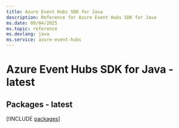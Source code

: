```yaml
---
title: Azure Event Hubs SDK for Java
description: Reference for Azure Event Hubs SDK for Java
ms.date: 09/04/2025
ms.topic: reference
ms.devlang: java
ms.service: azure-event-hubs
---
```

# Azure Event Hubs SDK for Java - latest
## Packages - latest
[!INCLUDE [packages](event-hubs-index.md)]
